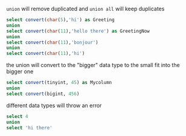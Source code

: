 `union` will remove duplicated and `union all` will keep duplicates

```sql
select convert(char(5),'hi') as Greeting
union
select convert(char(11),'hello there') as GreetingNow
union
select convert(char(11),'bonjour')
union
select convert(char(11),'hi')
```

the union will convert to the "bigger" data type to the small fit into the bigger one

```sql
select convert(tinyint, 45) as Mycolumn
union
select convert(bigint, 456)
```

different data types will throw an error

```sql
select 4
union
select 'hi there'
```
